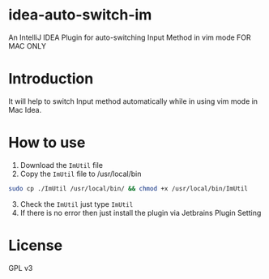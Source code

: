 # idea-auto-switch-im
An IntelliJ IDEA Plugin for auto-switching Input Method in vim mode FOR MAC ONLY

# Introduction
It will help to switch Input method automatically while in using vim mode in Mac Idea.

# How to use
1. Download the `ImUtil` file
2. Copy the `ImUtil` file to /usr/local/bin
```bash
sudo cp ./ImUtil /usr/local/bin/ && chmod +x /usr/local/bin/ImUtil
```
3. Check the `ImUtil` just type `ImUtil`
4. If there is no error then just install the plugin via Jetbrains Plugin Setting

# License
GPL v3
